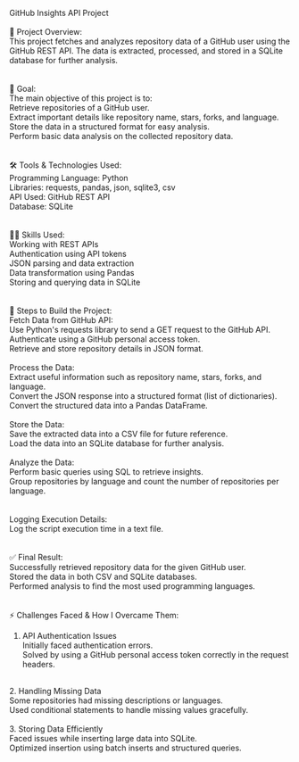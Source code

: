GitHub Insights API Project<br>
<br>
📌 Project Overview:<br>
This project fetches and analyzes repository data of a GitHub user using the GitHub REST API. The data is extracted, processed, and stored in a SQLite database for further analysis.<br>
<br>
<br>
🎯 Goal:<br>
The main objective of this project is to: <br>
Retrieve repositories of a GitHub user.<br>
Extract important details like repository name, stars, forks, and language.<br>
Store the data in a structured format for easy analysis.<br>
Perform basic data analysis on the collected repository data.<br>
<br>
<br>
🛠 Tools & Technologies Used:<br>
Programming Language: Python<br>
Libraries: requests, pandas, json, sqlite3, csv<br>
API Used: GitHub REST API<br>
Database: SQLite<br>
<br>
<br>
🧑‍💻 Skills Used:<br>
Working with REST APIs<br>
Authentication using API tokens<br>
JSON parsing and data extraction<br>
Data transformation using Pandas<br>
Storing and querying data in SQLite<br>
<br>
<br>
📌 Steps to Build the Project:<br>
Fetch Data from GitHub API:<br>
Use Python's requests library to send a GET request to the GitHub API.<br>
Authenticate using a GitHub personal access token.<br>
Retrieve and store repository details in JSON format.<br>
<br>
Process the Data:<br>
Extract useful information such as repository name, stars, forks, and language.<br>
Convert the JSON response into a structured format (list of dictionaries).<br>
Convert the structured data into a Pandas DataFrame.<br>
<br>
Store the Data:<br>
Save the extracted data into a CSV file for future reference.<br>
Load the data into an SQLite database for further analysis.<br>
<br>
Analyze the Data:<br>
Perform basic queries using SQL to retrieve insights.<br>
Group repositories by language and count the number of repositories per language.<br>
<br>
<br>
Logging Execution Details:<br>
Log the script execution time in a text file.<br>
<br>
<br>
✅ Final Result:<br>
Successfully retrieved repository data for the given GitHub user.<br>
Stored the data in both CSV and SQLite databases.<br>
Performed analysis to find the most used programming languages.<br>
<br>
<br>
⚡ Challenges Faced & How I Overcame Them:<br>
1. API Authentication Issues<br>
Initially faced authentication errors.<br>
Solved by using a GitHub personal access token correctly in the request headers.<br>
<br>
2. Handling Missing Data<br>
Some repositories had missing descriptions or languages.<br>
Used conditional statements to handle missing values gracefully.<br>
<br>
3. Storing Data Efficiently<br>
Faced issues while inserting large data into SQLite.<br>
Optimized insertion using batch inserts and structured queries.<br>

